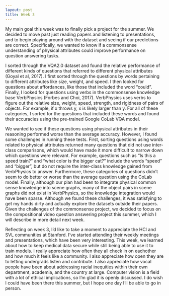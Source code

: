 ```yaml
---
layout: post
title: Week 3
---
```


My main goal this week was to finally pick a project for the summer. We decided to move past just reading papers and listening to presentations, and to begin playing around with the dataset and seeing if our predictions are correct. Specifically, we wanted to know if a commonsense understanding of physical attributes could improve performance on question answering tasks.

I sorted through the VQA2.0 dataset and found the relative performance of different kinds of questions that referred to different physical attributes (Goyal et al, 2017). I first sorted through the questions by words pertaining to different attributes like size, weight, and speed. I then looked for questions about affordances, like those that included the word “could”. Finally, I looked for questions using verbs in the commonsense knowledge base VerbPhysics (Forbes and Choi, 2017). VerbPhysics uses verbs to figure out the relative size, weight, speed, strength, and rigidness of pairs of objects. For example, if x throws y, x is likely larger than y. For all of these categories, I sorted for the questions that included these words and found their accuracies using the pre-trained Google CoLab VQA model. 

We wanted to see if these questions using physical attributes in their reasoning performed worse than the average accuracy. However, I found some challenges in running these tests. First, sorting questions using words related to physical attributes returned many questions that did not use inter-class comparisons, which would have made it more difficult to narrow down which questions were relevant. For example, questions such as “Is this a speed train?” and “what color is the bigger cat?” include the words “speed” and “bigger”, but do not require the inter-class knowledge gained from VerbPhysics to answer. Furthermore, these categories of questions didn’t seem to do better or worse than the average question using the CoLab model. Finally, although our plan had been to integrate physical common sense knowledge into scene graphs, many of the object pairs in scene graphs did not exist in VerbPhysics, so the knowledge integration would have been sparse. Although we found these challenges, it was satisfying to get my hands dirty and actually explore the datasets outside their papers. Given the challenges of the commonsense project, we decided to focus on the compositional video question answering project this summer, which I will describe in more detail next week. 

Reflecting on week 3, I’d like to take a moment to appreciate the HCI and SVL communities at Stanford. I’ve started attending their weekly meetings and presentations, which have been very interesting. This week, we learned about how to keep medical data secure while still being able to use it to train models. I really appreciate how often they all check in on eachother and how much it feels like a community. I also appreciate how open they are to letting undergrads listen and contribute. I also appreciate how vocal people have been about addressing racial inequities within their own department, academia, and the country at large. Computer vision is a field with a lot of ethical implications, so I’m glad it is openly discussed. I do wish I could have been there this summer, but I hope one day I’ll be able to go in person. 

